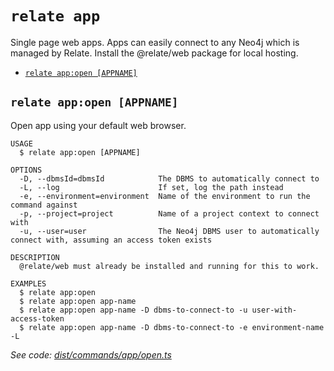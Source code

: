 `relate app`
============

Single page web apps.
Apps can easily connect to any Neo4j which is managed by Relate. Install the @relate/web package for local hosting.

* [`relate app:open [APPNAME]`](#relate-appopen-appname)

## `relate app:open [APPNAME]`

Open app using your default web browser.

```
USAGE
  $ relate app:open [APPNAME]

OPTIONS
  -D, --dbmsId=dbmsId            The DBMS to automatically connect to
  -L, --log                      If set, log the path instead
  -e, --environment=environment  Name of the environment to run the command against
  -p, --project=project          Name of a project context to connect with
  -u, --user=user                The Neo4j DBMS user to automatically connect with, assuming an access token exists

DESCRIPTION
  @relate/web must already be installed and running for this to work.

EXAMPLES
  $ relate app:open
  $ relate app:open app-name
  $ relate app:open app-name -D dbms-to-connect-to -u user-with-access-token
  $ relate app:open app-name -D dbms-to-connect-to -e environment-name -L
```

_See code: [dist/commands/app/open.ts](https://github.com/neo4j-devtools/relate/blob/v1.0.2-alpha.18/packages/cli/src/commands/app/open.ts)_
